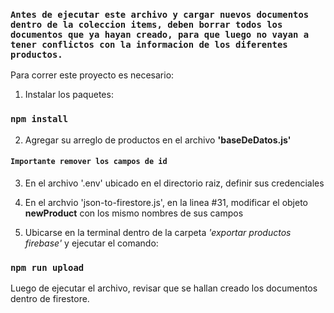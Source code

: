### `Antes de ejecutar este archivo y cargar nuevos documentos dentro de la coleccion items, deben borrar todos los documentos que ya hayan creado, para que luego no vayan a tener conflictos con la informacion de los diferentes productos.`

Para correr este proyecto es necesario:

1. Instalar los paquetes:
### `npm install`

2. Agregar su arreglo de productos en el archivo **'baseDeDatos.js'**
#### `Importante remover los campos de id`

3. En el archivo '.env' ubicado en el directorio raiz, definir sus credenciales

4. En el archvio 'json-to-firestore.js', en la linea #31, modificar el objeto **newProduct** con los mismo nombres de sus campos

5. Ubicarse en la terminal dentro de la carpeta *'exportar productos firebase'* y ejecutar el comando:

### `npm run upload`

Luego de ejecutar el archivo, revisar que se hallan creado los documentos dentro de firestore.
